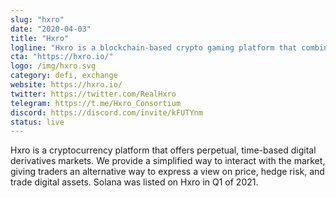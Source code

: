 ```yaml
---
slug: "hxro"
date: "2020-04-03"
title: "Hxro"
logline: "Hxro is a blockchain-based crypto gaming platform that combines skill-based social media gaming with digital currency trading."
cta: "https://hxro.io/"
logo: /img/hxro.svg
category: defi, exchange
website: https://hxro.io/
twitter: https://twitter.com/RealHxro
telegram: https://t.me/Hxro_Consortium
discord: https://discord.com/invite/kFUTYnm
status: live
---
```


Hxro is a cryptocurrency platform that offers perpetual, time-based digital derivatives markets. We provide a simplified way to interact with the market, giving traders an alternative way to express a view on price, hedge risk, and trade digital assets. Solana was listed on Hxro in Q1 of 2021.
